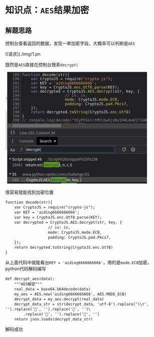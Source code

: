 # 知识点：`AES`结果加密

## 解题思路

控制台查看返回的数据，发现一串加密字段，大概率可以判断是`AES`

![请求](./img/1.pn

既然是`AES`直接在控制台搜索`decrypt(`

![请求](./img/2.png)

很容易就能找到加密位置

    function decode(str){
        var CryptoJS = require("crypto-js");
        var KEY = 'aiding6666666666';
        var key = CryptoJS.enc.Utf8.parse(KEY);
        var decrypted = CryptoJS.AES.decrypt(str, key, {
                       // iv: iv,
                       mode: CryptoJS.mode.ECB,
                       padding: CryptoJS.pad.Pkcs7,
        });
        return decrypted.toString(CryptoJS.enc.Utf8)
    }

从上面代码中就能看出`KEY = 'aiding6666666666'`，用的是`mode.ECB`加密，python代码解码编写

    def decrypt_aes(data):
        """AES解密"""
        real_data = base64.b64decode(data)
        my_aes = AES.new('aiding6666666666', AES.MODE_ECB)
        decrypt_data = my_aes.decrypt(real_data)
        decrypt_data_str = str(decrypt_data, 'utf-8').replace('\\r', '').replace('', '').replace('', '')\
            .replace('', '').replace('', '')
        return json.loads(decrypt_data_str)

解码成功